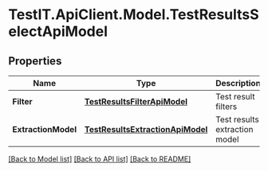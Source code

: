 # TestIT.ApiClient.Model.TestResultsSelectApiModel

## Properties

Name | Type | Description | Notes
------------ | ------------- | ------------- | -------------
**Filter** | [**TestResultsFilterApiModel**](TestResultsFilterApiModel.md) | Test result filters | 
**ExtractionModel** | [**TestResultsExtractionApiModel**](TestResultsExtractionApiModel.md) | Test results extraction model | 

[[Back to Model list]](../README.md#documentation-for-models) [[Back to API list]](../README.md#documentation-for-api-endpoints) [[Back to README]](../README.md)

